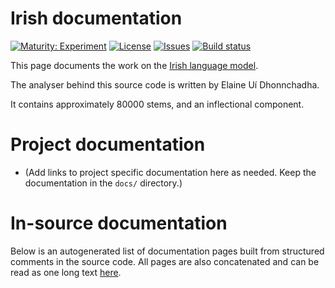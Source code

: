 # Irish documentation

[![Maturity: Experiment](https://img.shields.io/badge/Maturity-Experiment-black.svg)](https://giellalt.github.io/MaturityClassification.html)
[![License](https://img.shields.io/github/license/giellalt/lang-gle)](https://raw.githubusercontent.com/giellalt/lang-gle/main/LICENSE)
[![Issues](https://img.shields.io/github/issues/giellalt/lang-gle)](https://github.com/giellalt/lang-gle/issues)
[![Build status](https://github.com/giellalt/lang-gle/workflows/Speller%20CI+CD/badge.svg)](https://github.com/giellalt/lang-gle/actions)

This page documents the work on the [Irish language model](http://github.com/giellalt/lang-gle). 

The analyser behind this source code is written by Elaine Uí Dhonnchadha.

It contains approximately 80000 stems, and an inflectional component.

# Project documentation

* (Add links to project specific documentation here as needed. Keep the documentation in the `docs/` directory.)

# In-source documentation

Below is an autogenerated list of documentation pages built from structured comments in the source code. All pages are also concatenated and can be read as one long text [here](gle.md).
